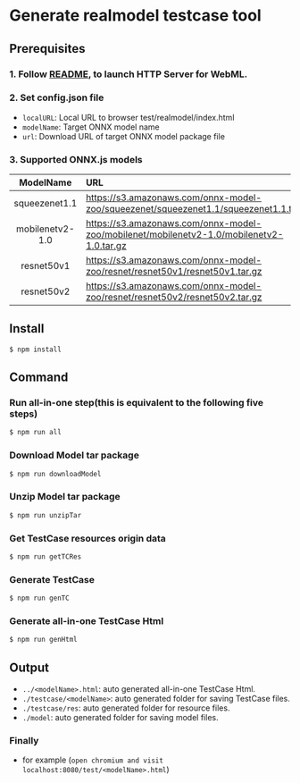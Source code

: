# Generate realmodel testcase tool 

## Prerequisites

### 1. Follow [README](https://github.com/intel/webml-polyfill/blob/master/README.md), to launch HTTP Server for WebML.

### 2. Set config.json file

* `localURL`: Local URL to browser test/realmodel/index.html
* `modelName`: Target ONNX model name 
* `url`: Download URL of target ONNX model package file


### 3. Supported ONNX.js models

|  ModelName |   URL   |
|  :---:  |  :---  |
|  squeezenet1.1  |   https://s3.amazonaws.com/onnx-model-zoo/squeezenet/squeezenet1.1/squeezenet1.1.tar.gz  | 
|  mobilenetv2-1.0  |   https://s3.amazonaws.com/onnx-model-zoo/mobilenet/mobilenetv2-1.0/mobilenetv2-1.0.tar.gz  |
|  resnet50v1  |   https://s3.amazonaws.com/onnx-model-zoo/resnet/resnet50v1/resnet50v1.tar.gz  | 
|  resnet50v2  |   https://s3.amazonaws.com/onnx-model-zoo/resnet/resnet50v2/resnet50v2.tar.gz  |

## Install
```sh
$ npm install
```

## Command

### Run all-in-one step(this is equivalent to the following five steps)
```sh
$ npm run all
```

### Download Model tar package
```sh
$ npm run downloadModel
```

### Unzip Model tar package
```sh
$ npm run unzipTar
```

### Get TestCase resources origin data
```sh
$ npm run getTCRes
```

### Generate TestCase
```sh
$ npm run genTC
```

### Generate all-in-one TestCase Html
```sh
$ npm run genHtml
```


## Output
* `../<modelName>.html`: auto generated all-in-one TestCase Html.
* `./testcase/<modelName>`: auto generated folder for saving TestCase files.
* `./testcase/res`: auto generated folder for resource files.
* `./model`: auto generated folder for saving model files.



### Finally
* for example (`open chromium and visit localhost:8080/test/<modelName>.html`)
